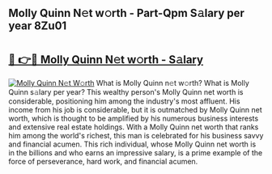 ## Molly Quinn N𝚎t w𝚘rth - Part-Qpm S𝚊lary per year 8Zu01

# <h2><a href="http://gc4urn.nevu.top/?p=Molly+Quinn">🔗 👉🔴 Molly Quinn N𝚎t w𝚘rth - S𝚊lary</a></h2>

[![Molly Quinn N𝚎t W𝚘rth](https://i.imgur.com/Oavwk0R.jpeg)](http://gc4urn.nevu.top/?p=Molly+Quinn)
What is Molly Quinn n𝚎t w𝚘rth? What is Molly Quinn s𝚊lary per year?
This wealthy person's Molly Quinn net worth is considerable, positioning him among the industry's most affluent. His income from his job is considerable, but it is outmatched by Molly Quinn net worth, which is thought to be amplified by his numerous business interests and extensive real estate holdings. With a Molly Quinn net worth that ranks him among the world's richest, this man is celebrated for his business savvy and financial acumen. This rich individual, whose Molly Quinn net worth is in the billions and who earns an impressive salary, is a prime example of the force of perseverance, hard work, and financial acumen.
